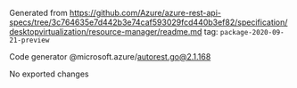 Generated from https://github.com/Azure/azure-rest-api-specs/tree/3c764635e7d442b3e74caf593029fcd440b3ef82/specification/desktopvirtualization/resource-manager/readme.md tag: `package-2020-09-21-preview`

Code generator @microsoft.azure/autorest.go@2.1.168

No exported changes